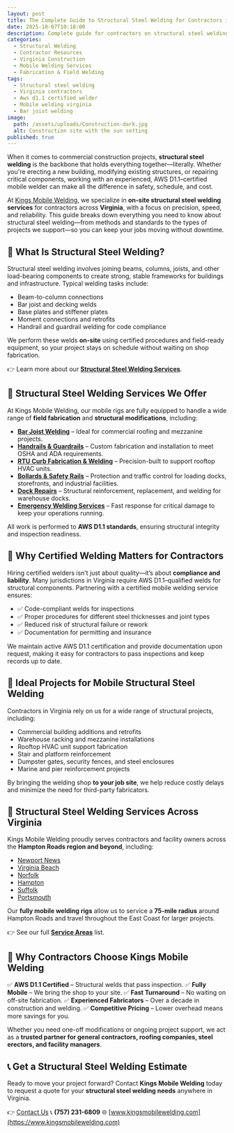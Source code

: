 ```yaml
---
layout: post
title: The Complete Guide to Structural Steel Welding for Contractors in Virginia
date: 2025-10-07T10:18:00
description: Complete guide for contractors on structural steel welding in Virginia. Learn methods, AWS standards, and mobile welding services. Serving Hampton Roads and beyond.
categories:
  - Structural Welding
  - Contractor Resources
  - Virginia Construction
  - Mobile Welding Services
  - Fabrication & Field Welding
tags:
  - Structural steel welding
  - Virginia contractors
  - Aws d1.1 certified welder
  - Mobile welding virginia
  - Bar joist welding
image:
  path: /assets/uploads/Construction-dark.jpg
  alt: Construction site with the sun setting
published: true
---
```

When it comes to commercial construction projects, **structural steel welding** is the backbone that holds everything together—literally. Whether you're erecting a new building, modifying existing structures, or repairing critical components, working with an experienced, AWS D1.1–certified mobile welder can make all the difference in safety, schedule, and cost.

At [Kings Mobile Welding](https://www.kingsmobilewelding.com), we specialize in **on-site structural steel welding services** for contractors across **Virginia**, with a focus on precision, speed, and reliability. This guide breaks down everything you need to know about structural steel welding—from methods and standards to the types of projects we support—so you can keep your jobs moving without downtime.

## 🔩 What Is Structural Steel Welding?

Structural steel welding involves joining beams, columns, joists, and other load-bearing components to create strong, stable frameworks for buildings and infrastructure. Typical welding tasks include:

- Beam-to-column connections
- Bar joist and decking welds
- Base plates and stiffener plates
- Moment connections and retrofits
- Handrail and guardrail welding for code compliance

We perform these welds **on-site** using certified procedures and field-ready equipment, so your project stays on schedule without waiting on shop fabrication.

👉 Learn more about our [**Structural Steel Welding Services**]().

## 🧰 Structural Steel Welding Services We Offer

At Kings Mobile Welding, our mobile rigs are fully equipped to handle a wide range of **field fabrication** and **structural modifications**, including:

- [**Bar Joist Welding**]() – Ideal for commercial roofing and mezzanine projects.
- [**Handrails & Guardrails**]() – Custom fabrication and installation to meet OSHA and ADA requirements.
- [**RTU Curb Fabrication & Welding**]() – Precision-built to support rooftop HVAC units.
- [**Bollards & Safety Rails**]() – Protection and traffic control for loading docks, storefronts, and industrial facilities.
- [**Dock Repairs**]() – Structural reinforcement, replacement, and welding for warehouse docks.
- [**Emergency Welding Services**]() – Fast response for critical damage to keep your operations running.

All work is performed to **AWS D1.1 standards**, ensuring structural integrity and inspection readiness.

## 🦺 Why Certified Welding Matters for Contractors

Hiring certified welders isn’t just about quality—it’s about **compliance and liability**. Many jurisdictions in Virginia require AWS D1.1–qualified welds for structural components. Partnering with a certified mobile welding service ensures:

- ✅ Code-compliant welds for inspections
- ✅ Proper procedures for different steel thicknesses and joint types
- ✅ Reduced risk of structural failure or rework
- ✅ Documentation for permitting and insurance

We maintain active AWS D1.1 certification and provide documentation upon request, making it easy for contractors to pass inspections and keep records up to date.

## 🏢 Ideal Projects for Mobile Structural Steel Welding

Contractors in Virginia rely on us for a wide range of structural projects, including:

- Commercial building additions and retrofits
- Warehouse racking and mezzanine installations
- Rooftop HVAC unit support fabrication
- Stair and platform reinforcement
- Dumpster gates, security fences, and steel enclosures
- Marine and pier reinforcement projects

By bringing the welding shop **to your job site**, we help reduce costly delays and minimize the need for third-party fabricators.

## 📍 Structural Steel Welding Services Across Virginia

Kings Mobile Welding proudly serves contractors and facility owners across the **Hampton Roads region and beyond**, including:

- [Newport News]()
- [Virginia Beach]()
- [Norfolk]()
- [Hampton]()
- [Suffolk]()
- [Portsmouth]()

Our **fully mobile welding rigs** allow us to service a **75-mile radius** around Hampton Roads and travel throughout the East Coast for larger projects.

👉 See our full [**Service Areas**]() list.

## 🚚 Why Contractors Choose Kings Mobile Welding

✅ **AWS D1.1 Certified** – Structural welds that pass inspection.
✅ **Fully Mobile** – We bring the shop to your site.
✅ **Fast Turnaround** – No waiting on off-site fabrication.
✅ **Experienced Fabricators** – Over a decade in construction and welding.
✅ **Competitive Pricing** – Lower overhead means more savings for you.

Whether you need one-off modifications or ongoing project support, we act as a **trusted partner for general contractors, roofing companies, steel erectors, and facility managers**.

## 📞 Get a Structural Steel Welding Estimate

Ready to move your project forward? Contact **Kings Mobile Welding** today to request a quote for your **structural steel welding needs** anywhere in Virginia.

👉 [Contact Us]()
📞 **(757) 231-6809**
🌐 [www.kingsmobilewelding.com](https://www.kingsmobilewelding.com)
